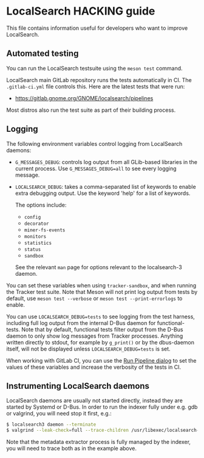 # LocalSearch HACKING guide

This file contains information useful for developers who want to improve
LocalSearch.

## Automated testing

You can run the LocalSearch testsuite using the `meson test` command.

LocalSearch main GitLab repository runs the tests automatically in CI. The
`.gitlab-ci.yml` file controls this. Here are the latest tests that were run:

 * https://gitlab.gnome.org/GNOME/localsearch/pipelines

Most distros also run the test suite as part of their building process.

## Logging

The following environment variables control logging from LocalSearch daemons:

  * `G_MESSAGES_DEBUG`: controls log output from all GLib-based libraries
    in the current process. Use `G_MESSAGES_DEBUG=all` to see every logging
    message.
  * `LOCALSEARCH_DEBUG`: takes a comma-separated list of keywords to enable
    extra debugging output. Use the keyword 'help' for a list of keywords.

    The options include:
      - `config`
      - `decorator`
      - `miner-fs-events`
      - `monitors`
      - `statistics`
      - `status`
      - `sandbox`

    See the relevant `man` page for options relevant to the localsearch-3 daemon.

You can set these variables when using `tracker-sandbox`, and when running the
Tracker test suite. Note that Meson will not print log output from tests by
default, use `meson test --verbose` or `meson test --print-errorlogs` to
enable.

You can use `LOCALSEARCH_DEBUG=tests` to see logging from the test harness,
including full log output from the internal D-Bus daemon for functional-tests.
Note that by default, functional tests filter output from the D-Bus daemon to
only show log messages from Tracker processes. Anything written directly to
stdout, for example by `g_print()` or by the dbus-daemon itself, will not be
displayed unless `LOCALSEARCH_DEBUG=tests` is set.

When working with GitLab CI, you can use the
[Run Pipeline dialog](https://gitlab.gnome.org/GNOME/tracker/pipelines/new)
to set the values of these variables and increase the verbosity of the tests in
CI.

## Instrumenting LocalSearch daemons

LocalSearch daemons are usually not started directly, instead they are started
by Systemd or D-Bus. In order to run the indexer fully under e.g. gdb or valgrind,
you will need stop it first, e.g.:

```sh
$ localsearch3 daemon --terminate
$ valgrind --leak-check=full --trace-children /usr/libexec/localsearch-3
```

Note that the metadata extractor process is fully managed by the indexer, you
will need to trace both as in the example above.
